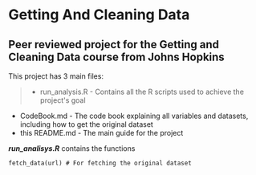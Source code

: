 # Getting And Cleaning Data
## Peer reviewed project for the Getting and Cleaning Data course from Johns Hopkins

This project has 3 main files:

> - run_analysis.R - Contains all the R scripts used to achieve the project's goal
- CodeBook.md - The code book explaining all variables and datasets, including how to get the original dataset
- this README.md - The main guide for the project

***run_analisys.R*** contains the functions
```
fetch_data(url) # For fetching the original dataset
```